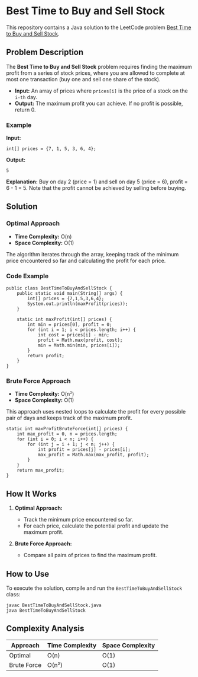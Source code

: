 
# Best Time to Buy and Sell Stock

This repository contains a Java solution to the LeetCode problem [Best Time to Buy and Sell Stock](https://leetcode.com/problems/best-time-to-buy-and-sell-stock/).

## Problem Description

The **Best Time to Buy and Sell Stock** problem requires finding the maximum profit from a series of stock prices, where you are allowed to complete at most one transaction (buy one and sell one share of the stock).

- **Input:** An array of prices where `prices[i]` is the price of a stock on the `i-th` day.
- **Output:** The maximum profit you can achieve. If no profit is possible, return 0.

### Example

**Input:**
```java[]
int[] prices = {7, 1, 5, 3, 6, 4};
```

**Output:**
```java[]
5
```

**Explanation:** Buy on day 2 (price = 1) and sell on day 5 (price = 6), profit = 6 - 1 = 5. Note that the profit cannot be achieved by selling before buying.

## Solution

### Optimal Approach

- **Time Complexity:** O(n)
- **Space Complexity:** O(1)

The algorithm iterates through the array, keeping track of the minimum price encountered so far and calculating the profit for each price.

### Code Example

```java[]
public class BestTimeToBuyAndSellStock {
    public static void main(String[] args) {
        int[] prices = {7,1,5,3,6,4};
        System.out.println(maxProfit(prices));
    }

    static int maxProfit(int[] prices) {
        int min = prices[0], profit = 0;
        for (int i = 1; i < prices.length; i++) {
            int cost = prices[i] - min;
            profit = Math.max(profit, cost);
            min = Math.min(min, prices[i]);
        }
        return profit;
    }
}
```

### Brute Force Approach

- **Time Complexity:** O(n²)
- **Space Complexity:** O(1)

This approach uses nested loops to calculate the profit for every possible pair of days and keeps track of the maximum profit.

```java[]
static int maxProfitBruteForce(int[] prices) {
    int max_profit = 0, n = prices.length;
    for (int i = 0; i < n; i++) {
        for (int j = i + 1; j < n; j++) {
            int profit = prices[j] - prices[i];
            max_profit = Math.max(max_profit, profit);
        }
    }
    return max_profit;
}
```

## How It Works

1. **Optimal Approach:**
    - Track the minimum price encountered so far.
    - For each price, calculate the potential profit and update the maximum profit.

2. **Brute Force Approach:**
    - Compare all pairs of prices to find the maximum profit.

## How to Use

To execute the solution, compile and run the `BestTimeToBuyAndSellStock` class:

```bash[]
javac BestTimeToBuyAndSellStock.java
java BestTimeToBuyAndSellStock
```

## Complexity Analysis

| Approach      | Time Complexity | Space Complexity |
|---------------|-----------------|------------------|
| Optimal       | O(n)            | O(1)             |
| Brute Force   | O(n²)           | O(1)             |
